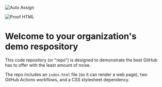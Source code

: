![Auto Assign](https://github.com/tdeasy-studio/demo-repository/actions/workflows/auto-assign.yml/badge.svg)

![Proof HTML](https://github.com/tdeasy-studio/demo-repository/actions/workflows/proof-html.yml/badge.svg)

# Welcome to your organization's demo respository
This code repository (or "repo") is designed to demonstrate the best GitHub has to offer with the least amount of noise.

The repo includes an `index.html` file (so it can render a web page), two GitHub Actions workflows, and a CSS stylesheet dependency.
